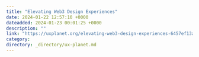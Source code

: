 ```yaml
---
title: "Elevating Web3 Design Experiences"
date: 2024-01-22 12:57:10 +0000
dateadded: 2024-01-23 00:01:25 +0000
description: ""
link: "https://uxplanet.org/elevating-web3-design-experiences-6457ef13a708?source=rss----819cc2aaeee0---4"
category:
directory: _directory/ux-planet.md
---
```

